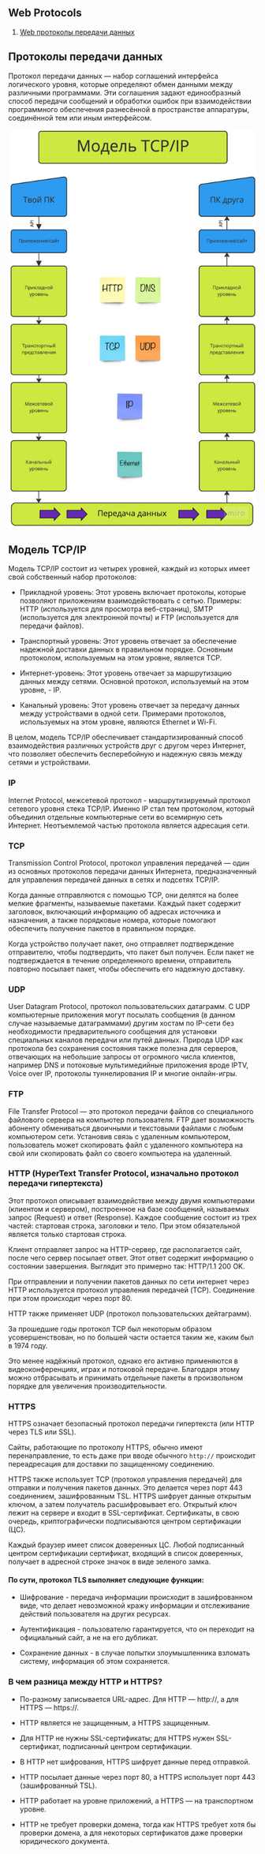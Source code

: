 ## Web Protocols

1. [Web протоколы передачи данных](https://github.com/sashakid/ios-guide/blob/master/Main/11_networking.md#протоколы-передачи-данных)

## Протоколы передачи данных

Протокол передачи данных — набор соглашений интерфейса логического уровня, которые определяют обмен данными между различными программами. Эти соглашения задают единообразный способ передачи сообщений и обработки ошибок при взаимодействии программного обеспечения разнесённой в пространстве аппаратуры, соединённой тем или иным интерфейсом.

![](https://github.com/eldaroid/pictures/blob/master/iOSWiki/ComputerScience/TCP:IP_Model.jpg?raw=true)

## Модель TCP/IP

Модель TCP/IP состоит из четырех уровней, каждый из которых имеет свой собственный набор протоколов:

* Прикладной уровень: Этот уровень включает протоколы, которые позволяют приложениям взаимодействовать с сетью. Примеры: HTTP (используется для просмотра веб-страниц), SMTP (используется для электронной почты) и FTP (используется для передачи файлов).

* Транспортный уровень: Этот уровень отвечает за обеспечение надежной доставки данных в правильном порядке. Основным протоколом, используемым на этом уровне, является TCP.

* Интернет-уровень: Этот уровень отвечает за маршрутизацию данных между сетями. Основной протокол, используемый на этом уровне, - IP.

* Канальный уровень: Этот уровень отвечает за передачу данных между устройствами в одной сети. Примерами протоколов, используемых на этом уровне, являются Ethernet и Wi-Fi.

В целом, модель TCP/IP обеспечивает стандартизированный способ взаимодействия различных устройств друг с другом через Интернет, что позволяет обеспечить бесперебойную и надежную связь между сетями и устройствами.

### IP

Internet Protocol, межсетевой протокол - маршрутизируемый протокол сетевого уровня стека TCP/IP. Именно IP стал тем протоколом, который объединил отдельные компьютерные сети во всемирную сеть Интернет. Неотъемлемой частью протокола является адресация сети.

### TCP

Transmission Control Protocol, протокол управления передачей — один из основных протоколов передачи данных Интернета, предназначенный для управления передачей данных в сетях и подсетях TCP/IP.

Когда данные отправляются с помощью TCP, они делятся на более мелкие фрагменты, называемые пакетами. Каждый пакет содержит заголовок, включающий информацию об адресах источника и назначения, а также порядковые номера, которые помогают обеспечить получение пакетов в правильном порядке.

Когда устройство получает пакет, оно отправляет подтверждение отправителю, чтобы подтвердить, что пакет был получен. Если пакет не подтверждается в течение определенного времени, отправитель повторно посылает пакет, чтобы обеспечить его надежную доставку.

### UDP

User Datagram Protocol, протокол пользовательских датаграмм. С UDP компьютерные приложения могут посылать сообщения (в данном случае называемые датаграммами) другим хостам по IP-сети без необходимости предварительного сообщения для установки специальных каналов передачи или путей данных. Природа UDP как протокола без сохранения состояния также полезна для серверов, отвечающих на небольшие запросы от огромного числа клиентов, например DNS и потоковые мультимедийные приложения вроде IPTV, Voice over IP, протоколы туннелирования IP и многие онлайн-игры.

### FTP

File Transfer Protocol — это протокол передачи файлов со специального файлового сервера на компьютер пользователя. FTP дает возможность абоненту обмениваться двоичными и текстовыми файлами с любым компьютером сети. Установив связь с удаленным компьютером, пользователь может скопировать файл с удаленного компьютера на свой или скопировать файл со своего компьютера на удаленный.


### HTTP (HyperText Transfer Protocol, изначально протокол передачи гипертекста)

Этот протокол описывает взаимодействие между двумя компьютерами (клиентом и сервером), построенное на базе сообщений, называемых запрос (Request) и ответ (Response). Каждое сообщение состоит из трех частей: стартовая строка, заголовки и тело. При этом обязательной является только стартовая строка.

Клиент отправляет запрос на HTTP-сервер, где располагается сайт, после чего сервер посылает ответ. Этот ответ содержит информацию о состоянии завершения. Выглядит это примерно так: HTTP/1.1 200 OK. 

При отправлении и получении пакетов данных по сети интернет через HTTP используется протокол управления передачей (TCP). Соединение при этом происходит через порт 80. 

HTTP также применяет UDP (протокол пользовательских дейтаграмм). 

За прошедшие годы протокол TCP был некоторым образом усовершенствован, но по большей части остается таким же, каким был в 1974 году. 

Это менее надёжный протокол, однако его активно применяются в видеоконференциях, играх и потоковой передаче. Благодаря этому можно отбрасывать и принимать отдельные пакеты в произвольном порядке для увеличения производительности.

### HTTPS

HTTPS означает безопасный протокол передачи гипертекста (или HTTP через TLS или SSL). 

Сайты, работающие по протоколу HTTPS, обычно имеют перенаправление, то есть даже при вводе обычного `http://` происходит переадресация для доставки по защищенному соединению. 

HTTPS также использует TCP (протокол управления передачей) для отправки и получения пакетов данных. Это делается через порт 443 соединением, зашифрованным TSL. HTTPS шифрует данные открытым ключом, а затем получатель расшифровывает его. Открытый ключ лежит на сервере и входит в SSL-сертификат. Сертификаты, в свою очередь, криптографически подписываются центром сертификации (ЦС).

Каждый браузер имеет список доверенных ЦС. Любой подписанный центром сертификации сертификат, входящий в список доверенных, получает в адресной строке значок в виде зеленого замка.

#### По сути, протокол TLS выполняет следующие функции:

* Шифрование - передача информации происходит в зашифрованном виде, что делает невозможной кражу информации и отслеживание действий пользователя на других ресурсах.

* Аутентификация - пользователю гарантируется, что он переходит на официальный сайт, а не на его дубликат.

* Сохранение данных - в случае попытки злоумышленника взломать систему, информация об этом сохраняется.

### В чем разница между HTTP и HTTPS?

* По-разному записывается URL-адрес. Для HTTP — http://, а для HTTPS — https://.

* HTTP является не защищенным, а HTTPS защищенным.

* Для HTTP не нужны SSL-сертификаты; для HTTPS нужен SSL-сертификат, подписанный центром сертификации.

* В HTTP нет шифрования, HTTPS шифрует данные перед отправкой.

* HTTP посылает данные через порт 80, а HTTPS использует порт 443 (зашифрованный TSL).

* HTTP работает на уровне приложений, а HTTPS — на транспортном уровне.

* HTTP не требует проверки домена, тогда как HTTPS требует хотя бы проверки домена, а для некоторых сертификатов даже проверки юридического документа.







